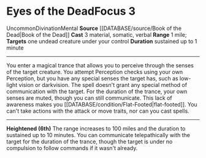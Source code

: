 ﻿---
actions: '[three-actions]'
component:
- Material
- Somatic
- Verbal
duration: sustained up to 1 minute
heighten: 6th
heighten_level: 3, 6
id: '1104'
level: '3'
name: Eyes of the Dead
range: 1 mile
rarity: Uncommon
school: Divination
source: '[[DATABASE/source/Book of the Dead|Book of the Dead]]'
target: one [[DATABASE/trait/Undead|undead]] creature under your control
trait:
- '[[DATABASE/trait/Divination|Divination]]'
- '[[DATABASE/trait/Mental|Mental]]'
- '[[DATABASE/trait/Uncommon|Uncommon]]'
type: Focus

---
# Eyes of the Dead<span class="item-type">Focus 3</span>

<span class="trait-uncommon item-trait">Uncommon</span><span class="item-trait">Divination</span><span class="item-trait">Mental</span>
**Source** [[DATABASE/source/Book of the Dead|Book of the Dead]]
**Cast** <span class="action-icon">3</span> material, somatic, verbal
**Range** 1 mile; **Targets** one undead creature under your control
**Duration** sustained up to 1 minute

---
You enter a magical trance that allows you to perceive through the senses of the target creature. You attempt Perception checks using your own Perception, but you have any special senses the target has, such as low-light vision or darkvision. The spell doesn't grant any special method of communication with the target.
 For the duration of the trance, your own senses are muted, though you can still communicate. This lack of awareness makes you [[DATABASE/condition/Flat-Footed|flat-footed]]. You can't take actions with the attack or move traits, nor can you cast spells.

---
**Heightened (6th)** The range increases to 100 miles and the duration to sustained up to 10 minutes. You can communicate telepathically with the target for the duration of the trance, though the target is under no compulsion to follow commands if it wasn't already.